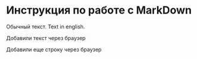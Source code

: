 # Инструкция по работе с MarkDown

Обычный текст. Text in english.

Добавили текст через браузер

Добавили еще строку через браузер
